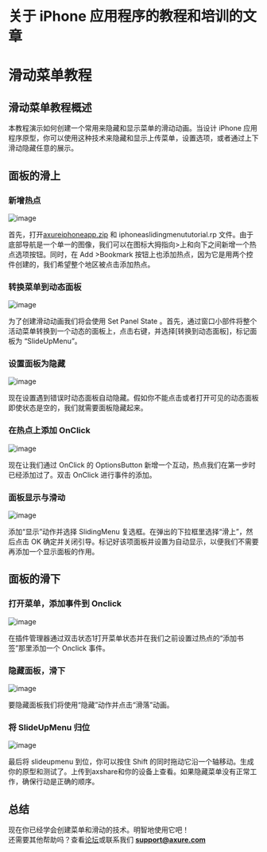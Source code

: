 # 关于 iPhone 应用程序的教程和培训的文章 
 
# 滑动菜单教程  

## 滑动菜单教程概述

本教程演示如何创建一个常用来隐藏和显示菜单的滑动动画。当设计 iPhone 应用程序原型，你可以使用这种技术来隐藏和显示上传菜单，设置选项，或者通过上下滑动隐藏任意的展示。

## 面板的滑上

### 新增热点  

![image](images/iphone-appsliding-menu-tutorial1.png)

首先，打开[axureiphoneapp.zip](downloads/AxureiPhoneAppResources.zip) 和  iphoneaslidingmenututorial.rp 文件。由于底部导航是一个单一的图像，我们可以在图标大拇指向>上和向下之间新增一个热点选项按钮。同时，在 Add >Bookmark 按钮上也添加热点，因为它是用两个控件创建的，我们希望整个地区被点击添加热点。   

### 转换菜单到动态面板  

![image](images/iphone-appsliding-menu-tutorial2.png)

为了创建滑动动画我们将会使用 Set Panel State 。首先，通过窗口小部件将整个活动菜单转换到一个动态的面板上，点击右键，并选择[转换到动态面板]，标记面板为 “SlideUpMenu”。

### 设置面板为隐藏  

![image](images/iphone-appsliding-menu-tutorial3.png)

现在设置遇到错误时动态面板自动隐藏。假如你不能点击或者打开可见的动态面板即使状态是空的，我们就需要面板隐藏起来。

### 在热点上添加 OnClick 

![image](images/iphone-appsliding-menu-tutorial4.png)

现在让我们通过 OnClick 的 OptionsButton 新增一个互动，热点我们在第一步时已经添加过了。双击 OnClick 进行事件的添加。

### 面板显示与滑动  

![image](images/iphone-appsliding-menu-tutorial5.png)

添加“显示”动作并选择 SlidingMenu 复选框。在弹出的下拉框里选择“滑上”，然后点击 OK 确定并关闭引导。标记好该项面板并设置为自动显示，以便我们不需要再添加一个显示面板的作用。

## 面板的滑下

### 打开菜单，添加事件到 Onclick  

![image](images/iphone-appsliding-menu-tutorial6.png)

在插件管理器通过双击状态1打开菜单状态并在我们之前设置过热点的“添加书签”那里添加一个 Onclick 事件。

### 隐藏面板，滑下  

![image](images/iphone-appsliding-menu-tutorial7.png)

要隐藏面板我们将使用“隐藏”动作并点击“滑落”动画。

### 将 SlideUpMenu 归位 

![image](images/iphone-appsliding-menu-tutorial8.png) 

最后将 slideupmenu 到位，你可以按住 Shift 的同时拖动它沿一个轴移动。生成你的原型和测试了。上传到axshare和你的设备上查看。如果隐藏菜单没有正常工作，确保行动是正确的顺序。

## 总结
现在你已经学会创建菜单和滑动的技术。明智地使用它吧！  
还需要其他帮助吗？查看[论坛](http://www.axure.com/c/forum.php)或联系我们 **support@axure.com**

